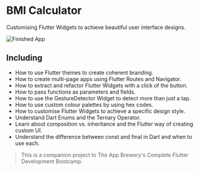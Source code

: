 # BMI Calculator

Customising Flutter Widgets to achieve beautiful user interface designs.

![Finished App](https://github.com/londonappbrewery/Images/blob/master/bmi-calc-demo.gif)

## Including

- How to use Flutter themes to create coherent branding. 
- How to create multi-page apps using Flutter Routes and Navigator.
- How to extract and refactor Flutter Widgets with a click of the button. 
- How to pass functions as parameters and fields.
- How to use the GestureDetector Widget to detect more than just a tap.
- How to use custom colour palettes by using hex codes.
- How to customise Flutter Widgets to achieve a specific design style.
- Understand Dart Enums and the Ternary Operator.
- Learn about composition vs. inheritance and the Flutter way of creating custom UI.
- Understand the difference between const and final in Dart and when to use each.



>This is a companion project to The App Brewery's Complete Flutter Development Bootcamp.

